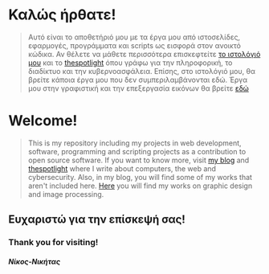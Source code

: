                                       
#                                              Καλώς ήρθατε!

>Αυτό είναι το αποθετήριό μου με τα έργα μου από ιστοσελίδες, εφαρμογές, προγράμματα και scripts ως εισφορά στον ανοικτό κώδικα. 
Αν θέλετε να μάθετε περισσότερα επισκεφτείτε [το ιστολόγιό μου](https://texploringblog.blogspot.com/) και το [thespotlight](https://thespotlight.gr) όπου γράφω για την πληροφορική, το διαδίκτυο και την κυβερνοασφάλεια. Επίσης, στο ιστολόγιό μου, θα βρείτε κάποια έργα μου που δεν συμπεριλαμβάνονται εδώ. 
Έργα μου στην γραφιστική και την επεξεργασία εικόνων θα βρείτε [εδώ](https://nikgraphicdesign.tumblr.com/)

#                                               Welcome!
>This is my repository including my projects in web development, software, programming and scripting projects as a contribution to open source software.
If you want to know more, visit [my blog](https://texploringblog.blogspot.com/) and [thespotlight](https://thespotlight.gr) where I write about computers, the web and cybersecurity. Also, in my blog, you will find some of my works that aren't included here.
[Here](https://nikgraphicdesign.tumblr.com/) you will find my works on graphic design and image processing. 

##                                               Ευχαριστώ για την επίσκεψή σας!
###                                               Thank you for visiting!

####                                                     _Νίκος-Νικήτας_

